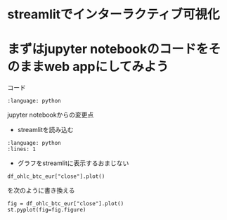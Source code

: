 # streamlitでインターラクティブ可視化

# まずはjupyter notebookのコードをそのままweb appにしてみよう

コード
```{literalinclude} ./code/streamlit_static.py
:language: python
```

jupyter notebookからの変更点

- streamlitを読み込む

```{literalinclude} ./code/streamlit_static.py
:language: python
:lines: 1
```

- グラフをstreamlitに表示するおまじない

```
df_ohlc_btc_eur["close"].plot()
```

を次のように書き換える

```
fig = df_ohlc_btc_eur["close"].plot()
st.pyplot(fig=fig.figure)
```


